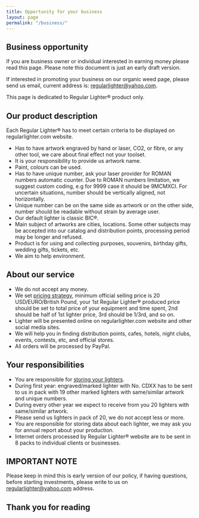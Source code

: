 ```yaml
---
title: Opportunity for your business
layout: page
permalink: "/business/"
---
```


## Business opportunity
If you are business owner or individual interested in earning money please read this page.
Please note this document is just an early draft version.

If interested in promoting your business on our organic weed page, please send us email, current address is: [regularlighter@yahoo.com](mailto:regularlighter@yahoo.com).

This page is dedicated to Regular Lighter&reg; product only.

## Our product description
Each Regular Lighter&reg; has to meet certain criteria to be displayed on regularlighter.com website.
- Has to have artwork engraved by hand or laser, CO2, or fibre, or any other tool, we care about final effect not your toolset.
- It is your responsibility to provide us artwork name.
- Paint, colours can be used.
- Has to have unique number, ask your laser provider for ROMAN numbers automatic counter. Due to ROMAN numbers limitation, we suggest custom coding, e.g for 9999 case it should be 9MCMXCI. For uncertain situations, number should be vertically aligned, not horizontally.
- Unique number can be on the same side as artwork or on the other side, number should be readable without strain by average user.
- Our default lighter is classic BIC&reg;.
- Main subject of artworks are cities, locations. Some other subjects may be accepted into our catalog and distribution points, processing period may be longer and refused.
- Product is for using and collecting purposes, souvenirs, birthday gifts, wedding gifts, tickets, etc.
- We aim to help environment.


## About our service
- We do not accept any money.
- We set [pricing strategy](pricing), minimum official selling price is 20 USD/EURO/British Pound, your 1st Regular Lighter&reg; produced price should be set to total price of your equipment and time spent, 2nd should be half of 1st lighter price, 3rd should be 1/3rd, and so on.
- Lighter will be presented online on regularlighter.com website and other social media sites.
- We will help you in finding distribution points, cafes, hotels, night clubs, events, contests, etc, and official stores.
- All orders will be processed by PayPal.


## Your responsibilities
- You are responsible for [storing your lighters](order).
- During first year: engraved/marked lighter with No. CDXX has to be sent to us in pack with 19 other marked lighters with same/similar artwork and unique numbers. 
- During every other year we expect to receive from you 20 lighters with same/similar artwork.
- Please send us lighters in pack of 20, we do not accept less or more.
- You are responsible for storing data about each lighter, we may ask you for annual report about your production.
- Internet orders processed by Regular Lighter® website are to be sent in 8 packs to individual clients or businesses.

## IMPORTANT NOTE
Please keep in mind this is early version of our policy, if having questions, before starting investments, please write to us on [regularlighter@yahoo.com](mailto:regularlighter@yahoo.com) address.

## Thank you for reading